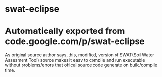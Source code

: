 # swat-eclipse
# Automatically exported from code.google.com/p/swat-eclipse
As original source author says, this, modified, version of SWAT(Soil Water Assesment Tool) source makes it easy to compile
and run executable without problems/errors that offical source code generate on build/compile time. 
